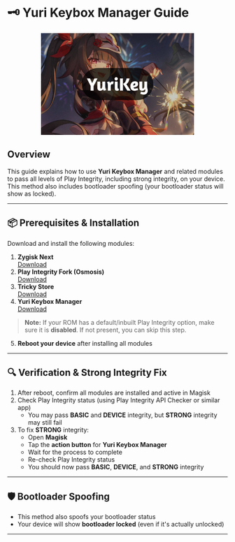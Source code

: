 # 🗝️ Yuri Keybox Manager Guide

<p align="center">
  <img src="https://github.com/yadavnikhil03/Play-integrity-fix-guide/blob/main/assets/yurikey.png" alt="YuriKey" width="350"/>
</p>

## Overview
This guide explains how to use **Yuri Keybox Manager** and related modules to pass all levels of Play Integrity, including strong integrity, on your device. This method also includes bootloader spoofing (your bootloader status will show as locked).

---

## 📦 Prerequisites & Installation

Download and install the following modules:

1. **Zygisk Next**  
   [Download](https://github.com/Dr-TSNG/ZygiskNext/releases)
2. **Play Integrity Fork (Osmosis)**  
   [Download](https://github.com/osm0sis/PlayIntegrityFork/releases)
3. **Tricky Store**  
   [Download](https://github.com/5ec1cff/TrickyStore/releases)
4. **Yuri Keybox Manager**  
   [Download](https://github.com/dpejoh/yurikey/releases/)

> **Note:** If your ROM has a default/inbuilt Play Integrity option, make sure it is **disabled**. If not present, you can skip this step.

5. **Reboot your device** after installing all modules

---

## 🔍 Verification & Strong Integrity Fix

1. After reboot, confirm all modules are installed and active in Magisk
2. Check Play Integrity status (using Play Integrity API Checker or similar app)
   - You may pass **BASIC** and **DEVICE** integrity, but **STRONG** integrity may still fail
3. To fix **STRONG** integrity:
   - Open **Magisk**
   - Tap the **action button** for **Yuri Keybox Manager**
   - Wait for the process to complete
   - Re-check Play Integrity status
   - You should now pass **BASIC**, **DEVICE**, and **STRONG** integrity

---

## 🛡️ Bootloader Spoofing

- This method also spoofs your bootloader status
- Your device will show **bootloader locked** (even if it's actually unlocked)

---

